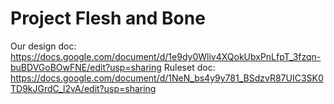 # Project Flesh and Bone
Our design doc: https://docs.google.com/document/d/1e9dy0Wliv4XQokUbxPnLfpT_3fzqn-buBDVGoBOwFNE/edit?usp=sharing
Ruleset doc: https://docs.google.com/document/d/1NeN_bs4y9y781_BSdzvR87UIC3SK0TD9kJGrdC_l2vA/edit?usp=sharing
